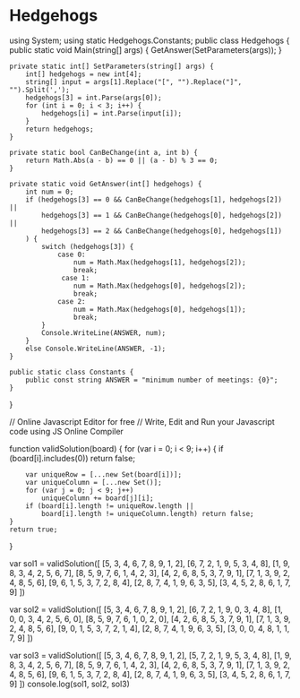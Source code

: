 # Hedgehogs

using System;
using static Hedgehogs.Constants;
public class Hedgehogs {
    public static void Main(string[] args) {
        GetAnswer(SetParameters(args));
    }
    
    private static int[] SetParameters(string[] args) {
        int[] hedgehogs = new int[4];
        string[] input = args[1].Replace("[", "").Replace("]", "").Split(',');
        hedgehogs[3] = int.Parse(args[0]);
        for (int i = 0; i < 3; i++) {
            hedgehogs[i] = int.Parse(input[i]);
        }
        return hedgehogs;
    }
    
    private static bool CanBeChange(int a, int b) {
        return Math.Abs(a - b) == 0 || (a - b) % 3 == 0;
    }
    
    private static void GetAnswer(int[] hedgehogs) {
        int num = 0;
        if (hedgehogs[3] == 0 && CanBeChange(hedgehogs[1], hedgehogs[2]) ||
            hedgehogs[3] == 1 && CanBeChange(hedgehogs[0], hedgehogs[2]) ||
            hedgehogs[3] == 2 && CanBeChange(hedgehogs[0], hedgehogs[1])
        ) {
            switch (hedgehogs[3]) {
                case 0:
                    num = Math.Max(hedgehogs[1], hedgehogs[2]);
                    break;
                 case 1:
                    num = Math.Max(hedgehogs[0], hedgehogs[2]);
                    break;
                case 2:
                    num = Math.Max(hedgehogs[0], hedgehogs[1]);
                    break;
            }
            Console.WriteLine(ANSWER, num);
        }
        else Console.WriteLine(ANSWER, -1);
    }
    
    public static class Constants {
        public const string ANSWER = "minimum number of meetings: {0}";
    }
}

// Online Javascript Editor for free
// Write, Edit and Run your Javascript code using JS Online Compiler

function validSolution(board) {
    for (var i = 0; i < 9; i++) {
        if (board[i].includes(0)) return false;
        
        var uniqueRow = [...new Set(board[i])];
        var uniqueColumn = [...new Set()];
        for (var j = 0; j < 9; j++)
            uniqueColumn += board[j][i];
        if (board[i].length != uniqueRow.length || 
            board[i].length != uniqueColumn.length) return false;
    } 
    return true;
}

var sol1 = validSolution([
    [5, 3, 4, 6, 7, 8, 9, 1, 2],
    [6, 7, 2, 1, 9, 5, 3, 4, 8],
    [1, 9, 8, 3, 4, 2, 5, 6, 7],
    [8, 5, 9, 7, 6, 1, 4, 2, 3],
    [4, 2, 6, 8, 5, 3, 7, 9, 1],
    [7, 1, 3, 9, 2, 4, 8, 5, 6],
    [9, 6, 1, 5, 3, 7, 2, 8, 4],
    [2, 8, 7, 4, 1, 9, 6, 3, 5],
    [3, 4, 5, 2, 8, 6, 1, 7, 9]
])

var sol2 = validSolution([
    [5, 3, 4, 6, 7, 8, 9, 1, 2], 
    [6, 7, 2, 1, 9, 0, 3, 4, 8],
    [1, 0, 0, 3, 4, 2, 5, 6, 0],
    [8, 5, 9, 7, 6, 1, 0, 2, 0],
    [4, 2, 6, 8, 5, 3, 7, 9, 1],
    [7, 1, 3, 9, 2, 4, 8, 5, 6],
    [9, 0, 1, 5, 3, 7, 2, 1, 4],
    [2, 8, 7, 4, 1, 9, 6, 3, 5],
    [3, 0, 0, 4, 8, 1, 1, 7, 9]
])

var sol3 = validSolution([
    [5, 3, 4, 6, 7, 8, 9, 1, 2],
    [5, 7, 2, 1, 9, 5, 3, 4, 8],
    [1, 9, 8, 3, 4, 2, 5, 6, 7],
    [8, 5, 9, 7, 6, 1, 4, 2, 3],
    [4, 2, 6, 8, 5, 3, 7, 9, 1],
    [7, 1, 3, 9, 2, 4, 8, 5, 6],
    [9, 6, 1, 5, 3, 7, 2, 8, 4],
    [2, 8, 7, 4, 1, 9, 6, 3, 5],
    [3, 4, 5, 2, 8, 6, 1, 7, 9]
])
console.log(sol1, sol2, sol3)
